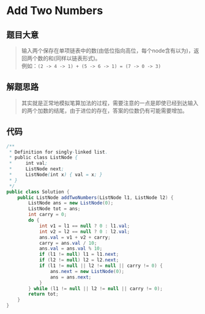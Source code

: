 # Add Two Numbers

## 题目大意
> 输入两个保存在单项链表中的数(由低位指向高位，每个node含有以为)，返回两个数的和(同样以链表形式)。  
例如：`(2 -> 4 -> 1) + (5 -> 6 -> 1) = (7 -> 0 -> 3)`

## 解题思路
> 其实就是正常地模拟笔算加法的过程，需要注意的一点是即使已经到达输入的两个加数的结尾，由于进位的存在，答案的位数仍有可能需要增加。

## 代码
```java
/**
 * Definition for singly-linked list.
 * public class ListNode {
 *     int val;
 *     ListNode next;
 *     ListNode(int x) { val = x; }
 * }
 */
public class Solution {
    public ListNode addTwoNumbers(ListNode l1, ListNode l2) {
        ListNode ans = new ListNode(0);
        ListNode tot = ans;
        int carry = 0;
        do {
            int v1 = l1 == null ? 0 : l1.val;
            int v2 = l2 == null ? 0 : l2.val;
            ans.val = v1 + v2 + carry;
            carry = ans.val / 10;
            ans.val = ans.val % 10;
            if (l1 != null) l1 = l1.next;
            if (l2 != null) l2 = l2.next;
            if (l1 != null || l2 != null || carry != 0) {
                ans.next = new ListNode(0);
                ans = ans.next;
            }
        } while (l1 != null || l2 != null || carry != 0);
        return tot;
    }
}
```